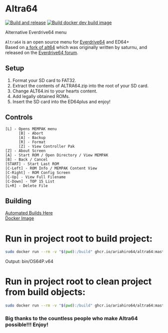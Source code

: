 # Altra64
[![Build and release](https://github.com/ariahiro64/altra64/actions/workflows/build-release.yml/badge.svg)](https://github.com/ariahiro64/altra64/actions/workflows/build-release.yml)
[![Build docker dev build image](https://github.com/ariahiro64/altra64/actions/workflows/docker-image.yml/badge.svg)](https://github.com/ariahiro64/altra64/actions/workflows/docker-image.yml)

Alternative Everdrive64 menu

`Altra64` is an open source menu for [Everdrive64](http://krikzz.com/) and ED64+<br>
Based on [a fork of alt64](https://github.com/parasyte/alt64) which was originally written by saturnu, and released on the [Everdrive64 forum](http://krikzz.com/forum/index.php?topic=816.0).

## Setup
1. Format your SD card to FAT32.
2. Extract the contents of ALTRA64.zip into the root of your SD card.
3. Change ALT64.ini to your hearts content.
4. Add legally obtained ROMs.
5. Insert the SD card into the ED64plus and enjoy!

## Controls
```
[L] - Opens MEMPAK menu
      [B] - Abort
      [A] - Backup
      [R] - Format
      [Z] - View Controller Pak
[Z] - About Screen
[A] - Start ROM / Open Directory / View MEMPAK
[B] - Back / Cancel
[START] - Start Last ROM
[C-Left] - ROM Info / MEMPAK Content View
[C-Right] - ROM Config Screen
[C-Up] - View Full Filename
[C-Down] - TOP 15 List
[L+R] - Delete File
```

## Building
[Automated Builds Here](https://github.com/bakapear/altra64/actions)<br>
[Docker Image](https://github.com/ariahiro64/altra64/pkgs/container/altra64)


# Run in project root to build project:
```sh
sudo docker run --rm -v "$(pwd):/build" ghcr.io/ariahiro64/altra64:master make
```
Output: bin/OS64P.v64

# Run in project root to clean project from build objects:
```sh
sudo docker run --rm -v "$(pwd):/build" ghcr.io/ariahiro64/altra64:master make clean
```

### Big thanks to the countless people who make Altra64 possible!!! Enjoy!
